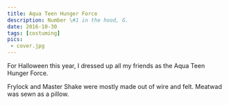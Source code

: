 ```yaml
---
title: Aqua Teen Hunger Force
description: Number \#1 in the hood, G.
date: 2016-10-30
tags: [costuming]
pics:
 - cover.jpg
---
```

For Halloween this year, I dressed up all my friends as the Aqua Teen Hunger Force.

Frylock and Master Shake were mostly made out of wire and felt. Meatwad was sewn as a pillow.